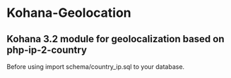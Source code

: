 # Kohana-Geolocation

## Kohana 3.2 module for geolocalization based on php-ip-2-country

Before using import schema/country_ip.sql to your database.